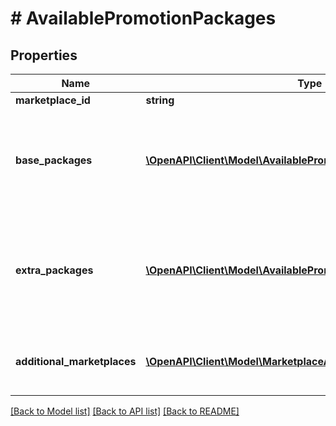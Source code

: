 # # AvailablePromotionPackages

## Properties

Name | Type | Description | Notes
------------ | ------------- | ------------- | -------------
**marketplace_id** | **string** |  | [optional]
**base_packages** | [**\OpenAPI\Client\Model\AvailablePromotionPackage[]**](AvailablePromotionPackage.md) | Available base promotion packages. Only one base package can be set on an offer. | [optional]
**extra_packages** | [**\OpenAPI\Client\Model\AvailablePromotionPackage[]**](AvailablePromotionPackage.md) | Available extra promotion packages. Multiple different extra packages can be set on an offer. | [optional]
**additional_marketplaces** | [**\OpenAPI\Client\Model\MarketplaceAvailablePromotionPackages[]**](MarketplaceAvailablePromotionPackages.md) | Available promotion packages on additional marketplaces. | [optional]

[[Back to Model list]](../../README.md#models) [[Back to API list]](../../README.md#endpoints) [[Back to README]](../../README.md)
